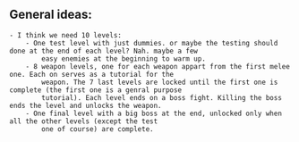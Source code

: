 ## General ideas:
	- I think we need 10 levels:
		- One test level with just dummies. or maybe the testing should done at the end of each level? Nah. maybe a few
			easy enemies at the beginning to warm up.
		- 8 weapon levels, one for each weapon appart from the first melee one. Each on serves as a tutorial for the
			weapon. The 7 last levels are locked until the first one is complete (the first one is a genral purpose
			tutorial). Each level ends on a boss fight. Killing the boss ends the level and unlocks the weapon.
		- One final level with a big boss at the end, unlocked only when all the other levels (except the test
			one of course) are complete.
